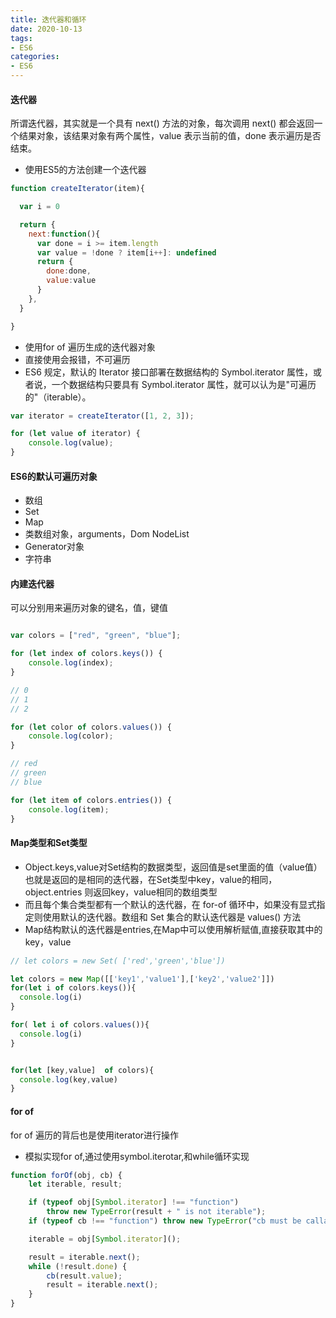 ```yaml
---
title: 迭代器和循环
date: 2020-10-13
tags:
- ES6
categories:
- ES6
---
```


#### 迭代器

所谓迭代器，其实就是一个具有 next() 方法的对象，每次调用 next() 都会返回一个结果对象，该结果对象有两个属性，value 表示当前的值，done 表示遍历是否结束。

* 使用ES5的方法创建一个迭代器

```javascript
function createIterator(item){

  var i = 0

  return {
    next:function(){
      var done = i >= item.length
      var value = !done ? item[i++]: undefined
      return {
        done:done,
        value:value
      }
    },
  }

}

```

* 使用for of 遍历生成的迭代器对象
* 直接使用会报错，不可遍历
* ES6 规定，默认的 Iterator 接口部署在数据结构的 Symbol.iterator 属性，或者说，一个数据结构只要具有 Symbol.iterator 属性，就可以认为是"可遍历的"（iterable）。

```javascript
var iterator = createIterator([1, 2, 3]);

for (let value of iterator) {
    console.log(value);
}
```

#### ES6的默认可遍历对象

* 数组
* Set
* Map
* 类数组对象，arguments，Dom NodeList
* Generator对象
* 字符串

#### 内建迭代器

可以分别用来遍历对象的键名，值，键值

```javascript

var colors = ["red", "green", "blue"];

for (let index of colors.keys()) {
    console.log(index);
}

// 0
// 1
// 2

for (let color of colors.values()) {
    console.log(color);
}

// red
// green
// blue

for (let item of colors.entries()) {
    console.log(item);
}

```

#### Map类型和Set类型

* Object.keys,value对Set结构的数据类型，返回值是set里面的值（value值）也就是返回的是相同的迭代器，在Set类型中key，value的相同，object.entries 则返回key，value相同的数组类型
* 而且每个集合类型都有一个默认的迭代器，在 for-of 循环中，如果没有显式指定则使用默认的迭代器。数组和 Set 集合的默认迭代器是 values() 方法
* Map结构默认的迭代器是entries,在Map中可以使用解析赋值,直接获取其中的key，value

```javascript
// let colors = new Set( ['red','green','blue'])

let colors = new Map([['key1','value1'],['key2','value2']])
for(let i of colors.keys()){
  console.log(i)
}

for( let i of colors.values()){
  console.log(i)
}


for(let [key,value]  of colors){
  console.log(key,value)
}

```

#### for of

for of 遍历的背后也是使用iterator进行操作

* 模拟实现for of,通过使用symbol.iterotar,和while循环实现

```javascript
function forOf(obj, cb) {
    let iterable, result;

    if (typeof obj[Symbol.iterator] !== "function")
        throw new TypeError(result + " is not iterable");
    if (typeof cb !== "function") throw new TypeError("cb must be callable");

    iterable = obj[Symbol.iterator]();

    result = iterable.next();
    while (!result.done) {
        cb(result.value);
        result = iterable.next();
    }
}
```
